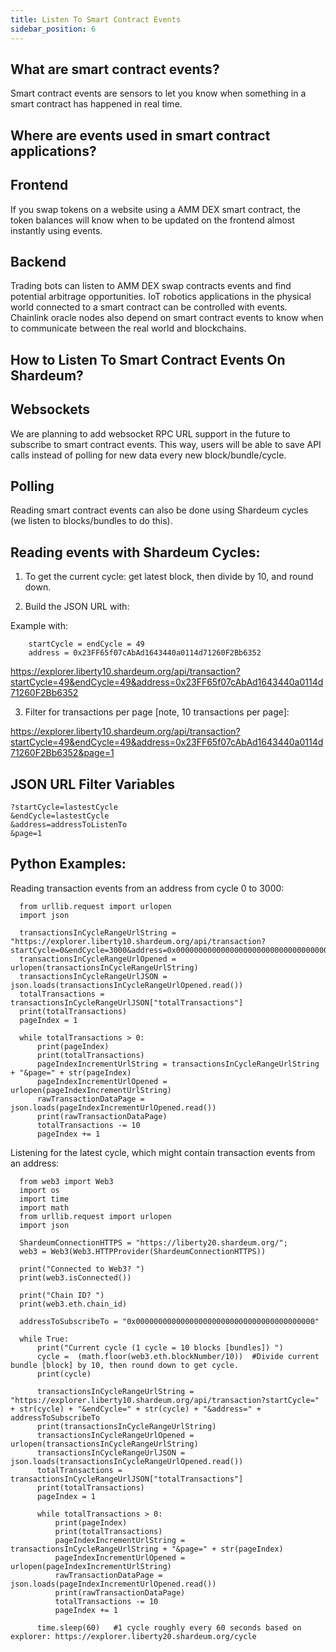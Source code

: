 ```yaml
---
title: Listen To Smart Contract Events
sidebar_position: 6
---
```

## What are smart contract events?

Smart contract events are sensors to let you know when something in a smart contract has happened in real time.

## Where are events used in smart contract applications?

## Frontend

If you swap tokens on a website using a AMM DEX smart contract, the token balances will know when to be updated on the frontend almost instantly using events.

## Backend

Trading bots can listen to AMM DEX swap contracts events and find potential arbitrage opportunities.
IoT robotics applications in the physical world connected to a smart contract can be controlled with events.
Chainlink oracle nodes also depend on smart contract events to know when to communicate between the real world and blockchains.

## How to Listen To Smart Contract Events On Shardeum?

## Websockets

We are planning to add websocket RPC URL support in the future to subscribe to smart contract events.
This way, users will be able to save API calls instead of polling for new data every new block/bundle/cycle.

## Polling

Reading smart contract events can also be done using Shardeum cycles (we listen to blocks/bundles to do this).

## Reading events with Shardeum Cycles:

1. To get the current cycle: get latest block, then divide by 10, and round down.

2. Build the JSON URL with:

Example with:

        startCycle = endCycle = 49
        address = 0x23FF65f07cAbAd1643440a0114d71260F2Bb6352

https://explorer.liberty10.shardeum.org/api/transaction?startCycle=49&endCycle=49&address=0x23FF65f07cAbAd1643440a0114d71260F2Bb6352

3. Filter for transactions per page [note, 10 transactions per page]:

https://explorer.liberty10.shardeum.org/api/transaction?startCycle=49&endCycle=49&address=0x23FF65f07cAbAd1643440a0114d71260F2Bb6352&page=1


## JSON URL Filter Variables

    ?startCycle=lastestCycle
    &endCycle=lastestCycle
    &address=addressToListenTo
    &page=1

## Python Examples:

Reading transaction events from an address from cycle 0 to 3000:

      from urllib.request import urlopen
      import json

      transactionsInCycleRangeUrlString = "https://explorer.liberty10.shardeum.org/api/transaction?startCycle=0&endCycle=3000&address=0x0000000000000000000000000000000000000000"
      transactionsInCycleRangeUrlOpened = urlopen(transactionsInCycleRangeUrlString)
      transactionsInCycleRangeUrlJSON = json.loads(transactionsInCycleRangeUrlOpened.read())
      totalTransactions = transactionsInCycleRangeUrlJSON["totalTransactions"]
      print(totalTransactions)
      pageIndex = 1

      while totalTransactions > 0:
          print(pageIndex)
          print(totalTransactions)
          pageIndexIncrementUrlString = transactionsInCycleRangeUrlString + "&page=" + str(pageIndex)
          pageIndexIncrementUrlOpened = urlopen(pageIndexIncrementUrlString)
          rawTransactionDataPage = json.loads(pageIndexIncrementUrlOpened.read())
          print(rawTransactionDataPage)
          totalTransactions -= 10
          pageIndex += 1

Listening for the latest cycle, which might contain transaction events from an address:

      from web3 import Web3
      import os
      import time
      import math
      from urllib.request import urlopen
      import json

      ShardeumConnectionHTTPS = "https://liberty20.shardeum.org/";
      web3 = Web3(Web3.HTTPProvider(ShardeumConnectionHTTPS))

      print("Connected to Web3? ")
      print(web3.isConnected())

      print("Chain ID? ")
      print(web3.eth.chain_id)

      addressToSubscribeTo = "0x0000000000000000000000000000000000000000"

      while True:
          print("Current cycle (1 cycle = 10 blocks [bundles]) ")
          cycle =  (math.floor(web3.eth.blockNumber/10))  #Divide current bundle [block] by 10, then round down to get cycle.
          print(cycle)

          transactionsInCycleRangeUrlString = "https://explorer.liberty10.shardeum.org/api/transaction?startCycle=" + str(cycle) + "&endCycle=" + str(cycle) + "&address=" + addressToSubscribeTo
          print(transactionsInCycleRangeUrlString)
          transactionsInCycleRangeUrlOpened = urlopen(transactionsInCycleRangeUrlString)
          transactionsInCycleRangeUrlJSON = json.loads(transactionsInCycleRangeUrlOpened.read())
          totalTransactions = transactionsInCycleRangeUrlJSON["totalTransactions"]
          print(totalTransactions)
          pageIndex = 1

          while totalTransactions > 0:
              print(pageIndex)
              print(totalTransactions)
              pageIndexIncrementUrlString = transactionsInCycleRangeUrlString + "&page=" + str(pageIndex)
              pageIndexIncrementUrlOpened = urlopen(pageIndexIncrementUrlString)
              rawTransactionDataPage = json.loads(pageIndexIncrementUrlOpened.read())
              print(rawTransactionDataPage)
              totalTransactions -= 10
              pageIndex += 1

          time.sleep(60)   #1 cycle roughly every 60 seconds based on explorer: https://explorer.liberty20.shardeum.org/cycle
